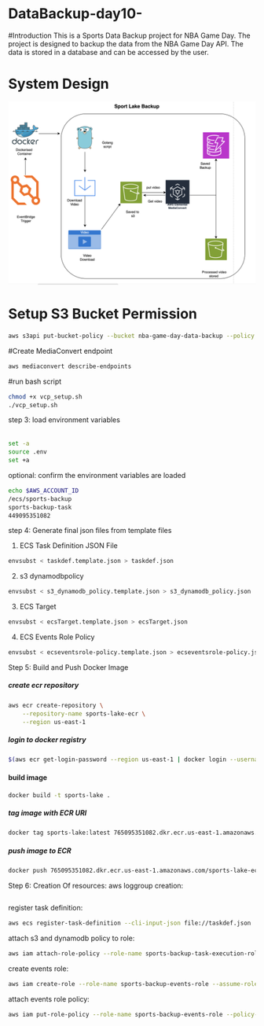 # DataBackup-day10-

#Introduction
This is a Sports Data Backup project for NBA Game Day. The project is designed to backup the data from the NBA Game Day API. The data is stored in a database and can be accessed by the user.

# System Design

![System Design](/image/sports_lake_backup.png)

# Setup S3 Bucket Permission

```bash
aws s3api put-bucket-policy --bucket nba-game-day-data-backup --policy file://s3_policy.json
```

#Create MediaConvert endpoint

```bash
aws mediaconvert describe-endpoints
```

#run bash script

```bash
chmod +x vcp_setup.sh
./vcp_setup.sh
```

step 3: load environment variables

```bash

set -a
source .env
set +a
```

optional: confirm the environment variables are loaded

```bash
echo $AWS_ACCOUNT_ID
/ecs/sports-backup
sports-backup-task
449095351082
```

step 4: Generate final json files from template files

1. ECS Task Definition JSON File

```bash
envsubst < taskdef.template.json > taskdef.json
```

2. s3 dynamodbpolicy

```bash
envsubst < s3_dynamodb_policy.template.json > s3_dynamodb_policy.json
```

3. ECS Target

```bash
envsubst < ecsTarget.template.json > ecsTarget.json
```

4. ECS Events Role Policy

```bash
envsubst < ecseventsrole-policy.template.json > ecseventsrole-policy.json
```

Step 5: Build and Push Docker Image

##### create ecr repository

```bash
aws ecr create-repository \
    --repository-name sports-lake-ecr \
    --region us-east-1
```

##### login to docker registry

```bash
$(aws ecr get-login-password --region us-east-1 | docker login --username AWS --password-stdin 765095351082.dkr.ecr.us-east-1.amazonaws.com)
```

#### build image

```bash
docker build -t sports-lake .
```

##### tag image with ECR URI

```bash
docker tag sports-lake:latest 765095351082.dkr.ecr.us-east-1.amazonaws.com/sports-lake-ecr:latest
```

##### push image to ECR

```bash
docker push 765095351082.dkr.ecr.us-east-1.amazonaws.com/sports-lake-ecr:latest
```

Step 6: Creation Of resources:
aws loggroup creation:

```aws logs create-log-group --log-group-name /ecs/sports-backup --region us-east-1

```

register task definition:

```bash
aws ecs register-task-definition --cli-input-json file://taskdef.json
```

attach s3 and dynamodb policy to role:

```bash
aws iam attach-role-policy --role-name sports-backup-task-execution-role --policy-arn arn:aws:iam::aws:policy/service-role/AWSLambdaBasicExecutionRole
```

create events role:

```bash
aws iam create-role --role-name sports-backup-events-role --assume-role-policy-document file://ecseventsrole-trust.json
```

attach events role policy:

```bash
aws iam put-role-policy --role-name sports-backup-events-role --policy-name sports-backup-events-policy --policy-document file://ecseventsrole-policy.json
```
